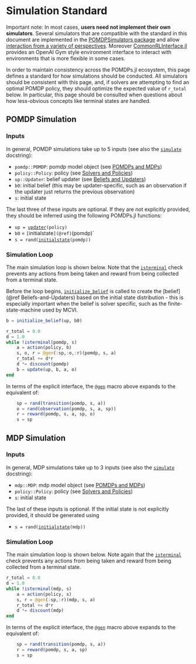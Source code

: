 # Simulation Standard

Important note: In most cases, **users need not implement their own simulators**. Several simulators that are compatible with the standard in this document are implemented in the [POMDPSimulators package](https://github.com/JuliaPOMDP/POMDPSimulators.jl) and allow [interaction from a variety of perspectives](https://juliapomdp.github.io/POMDPSimulators.jl/latest/which/). Moreover [CommonRLInterface.jl](https://github.com/JuliaReinforcementLearning/CommonRLInterface.jl) provides an OpenAI Gym style environment interface to interact with environments that is more flexible in some cases.

In order to maintain consistency across the POMDPs.jl ecosystem, this page defines a standard for how simulations should be conducted. All simulators should be consistent with this page, and, if solvers are attempting to find an optimal POMDP policy, they should optimize the expected value of `r_total` below. In particular, this page should be consulted when questions about how less-obvious concepts like terminal states are handled.

## POMDP Simulation

### Inputs

In general, POMDP simulations take up to 5 inputs (see also the [`simulate`](@ref) docstring):

- `pomdp::POMDP`: pomdp model object (see [POMDPs and MDPs](@ref))
- `policy::Policy`: policy (see [Solvers and Policies](@ref))
- `up::Updater`: belief updater (see [Beliefs and Updaters](@ref))
- `b0`: initial belief (this may be updater-specific, such as an observation if the updater just returns the previous observation)
- `s`: initial state

The last three of these inputs are optional. If they are not explicitly provided, they should be inferred using the following POMDPs.jl functions:

- `up = `[`updater`](@ref)`(policy)`
- `b0` = `[`initialstate`](@ref)`(pomdp)`
- `s = rand(`[`initialstate`](@ref)`(pomdp))`

### Simulation Loop

The main simulation loop is shown below. Note that the [`isterminal`](@ref) check prevents any actions from being taken and reward from being collected from a terminal state.

Before the loop begins, [`initialize_belief`](@ref) is called to create the [belief](@ref Beliefs-and-Updaters) based on the initial state distribution - this is especially important when the belief is solver specific, such as the finite-state-machine used by MCVI. 

```julia
b = initialize_belief(up, b0)

r_total = 0.0
d = 1.0
while !isterminal(pomdp, s)
    a = action(policy, b)
    s, o, r = @gen(:sp,:o,:r)(pomdp, s, a)
    r_total += d*r
    d *= discount(pomdp)
    b = update(up, b, a, o)
end
```

In terms of the explicit interface, the [`@gen`](@ref) macro above expands to the equivalent of:

```julia
    sp = rand(transition(pomdp, s, a))
    o = rand(observation(pomdp, s, a, sp))
    r = reward(pomdp, s, a, sp, o)
    s = sp
```

## MDP Simulation

### Inputs

In general, MDP simulations take up to 3 inputs (see also the [`simulate`](@ref) docstring):

- `mdp::MDP`: mdp model object (see [POMDPs and MDPs](@ref))
- `policy::Policy`: policy (see [Solvers and Policies](@ref))
- `s`: initial state

The last of these inputs is optional. If the initial state is not explicitly provided, it should be generated using

- `s = rand(`[`initialstate`](@ref)`(mdp))`


### Simulation Loop

The main simulation loop is shown below. Note again that the [`isterminal`](@ref) check prevents any actions from being taken and reward from being collected from a terminal state.

```julia
r_total = 0.0
d = 1.0
while !isterminal(mdp, s)
    a = action(policy, s)
    s, r = @gen(:sp,:r)(mdp, s, a)
    r_total += d*r
    d *= discount(mdp)
end
```

In terms of the explicit interface, the [`@gen`](@ref) macro above expands to the equivalent of:

```julia
    sp = rand(transition(pomdp, s, a))
    r = reward(pomdp, s, a, sp)
    s = sp
```
